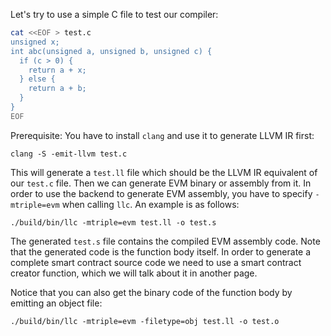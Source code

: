 Let's try to use a simple C file to test our compiler:

```sh
cat <<EOF > test.c
unsigned x;
int abc(unsigned a, unsigned b, unsigned c) {
  if (c > 0) {
    return a + x;
  } else {
    return a + b;
  }
}
EOF
```

Prerequisite: You have to install `clang` and use it to generate LLVM IR first:

```
clang -S -emit-llvm test.c
```

This will generate a `test.ll` file which should be the LLVM IR equivalent of our `test.c` file. Then we can generate
EVM binary or assembly from it. In order to use the backend to generate EVM assembly, you have to specify `-mtriple=evm`
when calling `llc`. An example is as follows:

```
./build/bin/llc -mtriple=evm test.ll -o test.s
```

The generated `test.s` file contains the compiled EVM assembly code. Note that the generated code is the function body
itself. In order to generate a complete smart contract source code we need to use a smart contract creator function,
which we will talk about it in another page.

Notice that you can also get the binary code of the function body by emitting an object file:

```
./build/bin/llc -mtriple=evm -filetype=obj test.ll -o test.o
```
